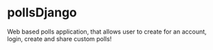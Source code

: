 # pollsDjango
Web based polls application, that allows user to create for an account, login, create and share custom polls! 
